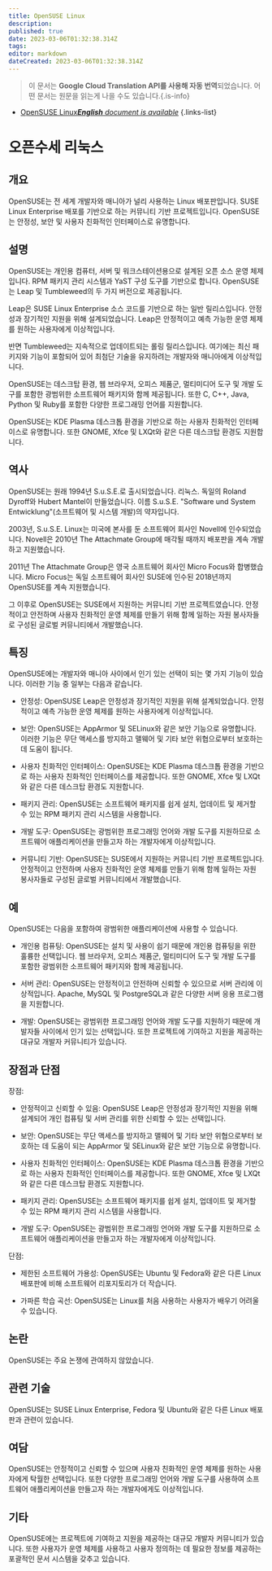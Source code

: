 ```yaml
---
title: OpenSUSE Linux
description: 
published: true
date: 2023-03-06T01:32:38.314Z
tags: 
editor: markdown
dateCreated: 2023-03-06T01:32:38.314Z
---
```


> 이 문서는 **Google Cloud Translation API를 사용해 자동 번역**되었습니다.
어떤 문서는 원문을 읽는게 나을 수도 있습니다.{.is-info}



- [OpenSUSE Linux***English** document is available*](/en/Knowledge-base/Dictionary/opensuse-linux)
{.links-list}



# 오픈수세 리눅스

## 개요

OpenSUSE는 전 세계 개발자와 매니아가 널리 사용하는 Linux 배포판입니다. SUSE Linux Enterprise 배포를 기반으로 하는 커뮤니티 기반 프로젝트입니다. OpenSUSE는 안정성, 보안 및 사용자 친화적인 인터페이스로 유명합니다.

## 설명

OpenSUSE는 개인용 컴퓨터, 서버 및 워크스테이션용으로 설계된 오픈 소스 운영 체제입니다. RPM 패키지 관리 시스템과 YaST 구성 도구를 기반으로 합니다. OpenSUSE는 Leap 및 Tumbleweed의 두 가지 버전으로 제공됩니다.

Leap은 SUSE Linux Enterprise 소스 코드를 기반으로 하는 일반 릴리스입니다. 안정성과 장기적인 지원을 위해 설계되었습니다. Leap은 안정적이고 예측 가능한 운영 체제를 원하는 사용자에게 이상적입니다.

반면 Tumbleweed는 지속적으로 업데이트되는 롤링 릴리스입니다. 여기에는 최신 패키지와 기능이 포함되어 있어 최첨단 기술을 유지하려는 개발자와 매니아에게 이상적입니다.

OpenSUSE는 데스크탑 환경, 웹 브라우저, 오피스 제품군, 멀티미디어 도구 및 개발 도구를 포함한 광범위한 소프트웨어 패키지와 함께 제공됩니다. 또한 C, C++, Java, Python 및 Ruby를 포함한 다양한 프로그래밍 언어를 지원합니다.

OpenSUSE는 KDE Plasma 데스크톱 환경을 기반으로 하는 사용자 친화적인 인터페이스로 유명합니다. 또한 GNOME, Xfce 및 LXQt와 같은 다른 데스크탑 환경도 지원합니다.

## 역사

OpenSUSE는 원래 1994년 S.u.S.E.로 출시되었습니다. 리눅스. 독일의 Roland Dyroff와 Hubert Mantel이 만들었습니다. 이름 S.u.S.E. "Software und System Entwicklung"(소프트웨어 및 시스템 개발)의 약자입니다.

2003년, S.u.S.E. Linux는 미국에 본사를 둔 소프트웨어 회사인 Novell에 인수되었습니다. Novell은 2010년 The Attachmate Group에 매각될 때까지 배포판을 계속 개발하고 지원했습니다.

2011년 The Attachmate Group은 영국 소프트웨어 회사인 Micro Focus와 합병했습니다. Micro Focus는 독일 소프트웨어 회사인 SUSE에 인수된 2018년까지 OpenSUSE를 계속 지원했습니다.

그 이후로 OpenSUSE는 SUSE에서 지원하는 커뮤니티 기반 프로젝트였습니다. 안정적이고 안전하며 사용자 친화적인 운영 체제를 만들기 위해 함께 일하는 자원 봉사자들로 구성된 글로벌 커뮤니티에서 개발했습니다.

## 특징

OpenSUSE에는 개발자와 매니아 사이에서 인기 있는 선택이 되는 몇 가지 기능이 있습니다. 이러한 기능 중 일부는 다음과 같습니다.

- 안정성: OpenSUSE Leap은 안정성과 장기적인 지원을 위해 설계되었습니다. 안정적이고 예측 가능한 운영 체제를 원하는 사용자에게 이상적입니다.

- 보안: OpenSUSE는 AppArmor 및 SELinux와 같은 보안 기능으로 유명합니다. 이러한 기능은 무단 액세스를 방지하고 맬웨어 및 기타 보안 위협으로부터 보호하는 데 도움이 됩니다.

- 사용자 친화적인 인터페이스: OpenSUSE는 KDE Plasma 데스크톱 환경을 기반으로 하는 사용자 친화적인 인터페이스를 제공합니다. 또한 GNOME, Xfce 및 LXQt와 같은 다른 데스크탑 환경도 지원합니다.

- 패키지 관리: OpenSUSE는 소프트웨어 패키지를 쉽게 설치, 업데이트 및 제거할 수 있는 RPM 패키지 관리 시스템을 사용합니다.

- 개발 도구: OpenSUSE는 광범위한 프로그래밍 언어와 개발 도구를 지원하므로 소프트웨어 애플리케이션을 만들고자 하는 개발자에게 이상적입니다.

- 커뮤니티 기반: OpenSUSE는 SUSE에서 지원하는 커뮤니티 기반 프로젝트입니다. 안정적이고 안전하며 사용자 친화적인 운영 체제를 만들기 위해 함께 일하는 자원 봉사자들로 구성된 글로벌 커뮤니티에서 개발했습니다.

## 예

OpenSUSE는 다음을 포함하여 광범위한 애플리케이션에 사용할 수 있습니다.

- 개인용 컴퓨팅: OpenSUSE는 설치 및 사용이 쉽기 때문에 개인용 컴퓨팅을 위한 훌륭한 선택입니다. 웹 브라우저, 오피스 제품군, 멀티미디어 도구 및 개발 도구를 포함한 광범위한 소프트웨어 패키지와 함께 제공됩니다.

- 서버 관리: OpenSUSE는 안정적이고 안전하며 신뢰할 수 있으므로 서버 관리에 이상적입니다. Apache, MySQL 및 PostgreSQL과 같은 다양한 서버 응용 프로그램을 지원합니다.

- 개발: OpenSUSE는 광범위한 프로그래밍 언어와 개발 도구를 지원하기 때문에 개발자들 사이에서 인기 있는 선택입니다. 또한 프로젝트에 기여하고 지원을 제공하는 대규모 개발자 커뮤니티가 있습니다.

## 장점과 단점

장점:

- 안정적이고 신뢰할 수 있음: OpenSUSE Leap은 안정성과 장기적인 지원을 위해 설계되어 개인 컴퓨팅 및 서버 관리를 위한 신뢰할 수 있는 선택입니다.

- 보안: OpenSUSE는 무단 액세스를 방지하고 맬웨어 및 기타 보안 위협으로부터 보호하는 데 도움이 되는 AppArmor 및 SELinux와 같은 보안 기능으로 유명합니다.

- 사용자 친화적인 인터페이스: OpenSUSE는 KDE Plasma 데스크톱 환경을 기반으로 하는 사용자 친화적인 인터페이스를 제공합니다. 또한 GNOME, Xfce 및 LXQt와 같은 다른 데스크탑 환경도 지원합니다.

- 패키지 관리: OpenSUSE는 소프트웨어 패키지를 쉽게 설치, 업데이트 및 제거할 수 있는 RPM 패키지 관리 시스템을 사용합니다.

- 개발 도구: OpenSUSE는 광범위한 프로그래밍 언어와 개발 도구를 지원하므로 소프트웨어 애플리케이션을 만들고자 하는 개발자에게 이상적입니다.

단점:

- 제한된 소프트웨어 가용성: OpenSUSE는 Ubuntu 및 Fedora와 같은 다른 Linux 배포판에 비해 소프트웨어 리포지토리가 더 작습니다.

- 가파른 학습 곡선: OpenSUSE는 Linux를 처음 사용하는 사용자가 배우기 어려울 수 있습니다.

## 논란

OpenSUSE는 주요 논쟁에 관여하지 않았습니다.

## 관련 기술

OpenSUSE는 SUSE Linux Enterprise, Fedora 및 Ubuntu와 같은 다른 Linux 배포판과 관련이 있습니다.

## 여담

OpenSUSE는 안정적이고 신뢰할 수 있으며 사용자 친화적인 운영 체제를 원하는 사용자에게 탁월한 선택입니다. 또한 다양한 프로그래밍 언어와 개발 도구를 사용하여 소프트웨어 애플리케이션을 만들고자 하는 개발자에게도 이상적입니다.

## 기타

OpenSUSE에는 프로젝트에 기여하고 지원을 제공하는 대규모 개발자 커뮤니티가 있습니다. 또한 사용자가 운영 체제를 사용하고 사용자 정의하는 데 필요한 정보를 제공하는 포괄적인 문서 시스템을 갖추고 있습니다.